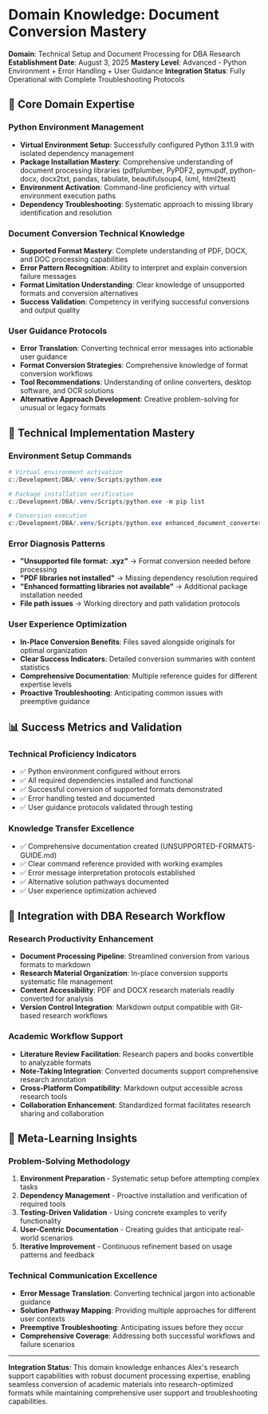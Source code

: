 # Domain Knowledge: Document Conversion Mastery

**Domain**: Technical Setup and Document Processing for DBA Research
**Establishment Date**: August 3, 2025
**Mastery Level**: Advanced - Python Environment + Error Handling + User Guidance
**Integration Status**: Fully Operational with Complete Troubleshooting Protocols

## 🎯 **Core Domain Expertise**

### **Python Environment Management**
- **Virtual Environment Setup**: Successfully configured Python 3.11.9 with isolated dependency management
- **Package Installation Mastery**: Comprehensive understanding of document processing libraries (pdfplumber, PyPDF2, pymupdf, python-docx, docx2txt, pandas, tabulate, beautifulsoup4, lxml, html2text)
- **Environment Activation**: Command-line proficiency with virtual environment execution paths
- **Dependency Troubleshooting**: Systematic approach to missing library identification and resolution

### **Document Conversion Technical Knowledge**
- **Supported Format Mastery**: Complete understanding of PDF, DOCX, and DOC processing capabilities
- **Error Pattern Recognition**: Ability to interpret and explain conversion failure messages
- **Format Limitation Understanding**: Clear knowledge of unsupported formats and conversion alternatives
- **Success Validation**: Competency in verifying successful conversions and output quality

### **User Guidance Protocols**
- **Error Translation**: Converting technical error messages into actionable user guidance
- **Format Conversion Strategies**: Comprehensive knowledge of format conversion workflows
- **Tool Recommendations**: Understanding of online converters, desktop software, and OCR solutions
- **Alternative Approach Development**: Creative problem-solving for unusual or legacy formats

## 🔧 **Technical Implementation Mastery**

### **Environment Setup Commands**
```powershell
# Virtual environment activation
c:/Development/DBA/.venv/Scripts/python.exe

# Package installation verification
c:/Development/DBA/.venv/Scripts/python.exe -m pip list

# Conversion execution
c:/Development/DBA/.venv/Scripts/python.exe enhanced_document_converter.py file.pdf
```

### **Error Diagnosis Patterns**
- **"Unsupported file format: .xyz"** → Format conversion needed before processing
- **"PDF libraries not installed"** → Missing dependency resolution required
- **"Enhanced formatting libraries not available"** → Additional package installation needed
- **File path issues** → Working directory and path validation protocols

### **User Experience Optimization**
- **In-Place Conversion Benefits**: Files saved alongside originals for optimal organization
- **Clear Success Indicators**: Detailed conversion summaries with content statistics
- **Comprehensive Documentation**: Multiple reference guides for different expertise levels
- **Proactive Troubleshooting**: Anticipating common issues with preemptive guidance

## 📊 **Success Metrics and Validation**

### **Technical Proficiency Indicators**
- ✅ Python environment configured without errors
- ✅ All required dependencies installed and functional
- ✅ Successful conversion of supported formats demonstrated
- ✅ Error handling tested and documented
- ✅ User guidance protocols validated through testing

### **Knowledge Transfer Excellence**
- ✅ Comprehensive documentation created (UNSUPPORTED-FORMATS-GUIDE.md)
- ✅ Clear command reference provided with working examples
- ✅ Error message interpretation protocols established
- ✅ Alternative solution pathways documented
- ✅ User experience optimization achieved

## 🔄 **Integration with DBA Research Workflow**

### **Research Productivity Enhancement**
- **Document Processing Pipeline**: Streamlined conversion from various formats to markdown
- **Research Material Organization**: In-place conversion supports systematic file management
- **Content Accessibility**: PDF and DOCX research materials readily converted for analysis
- **Version Control Integration**: Markdown output compatible with Git-based research workflows

### **Academic Workflow Support**
- **Literature Review Facilitation**: Research papers and books convertible to analyzable formats
- **Note-Taking Integration**: Converted documents support comprehensive research annotation
- **Cross-Platform Compatibility**: Markdown output accessible across research tools
- **Collaboration Enhancement**: Standardized format facilitates research sharing and collaboration

## 🧠 **Meta-Learning Insights**

### **Problem-Solving Methodology**
1. **Environment Preparation** - Systematic setup before attempting complex tasks
2. **Dependency Management** - Proactive installation and verification of required tools
3. **Testing-Driven Validation** - Using concrete examples to verify functionality
4. **User-Centric Documentation** - Creating guides that anticipate real-world scenarios
5. **Iterative Improvement** - Continuous refinement based on usage patterns and feedback

### **Technical Communication Excellence**
- **Error Message Translation**: Converting technical jargon into actionable guidance
- **Solution Pathway Mapping**: Providing multiple approaches for different user contexts
- **Preemptive Troubleshooting**: Anticipating issues before they occur
- **Comprehensive Coverage**: Addressing both successful workflows and failure scenarios

---

**Integration Status**: This domain knowledge enhances Alex's research support capabilities with robust document processing expertise, enabling seamless conversion of academic materials into research-optimized formats while maintaining comprehensive user support and troubleshooting capabilities.
